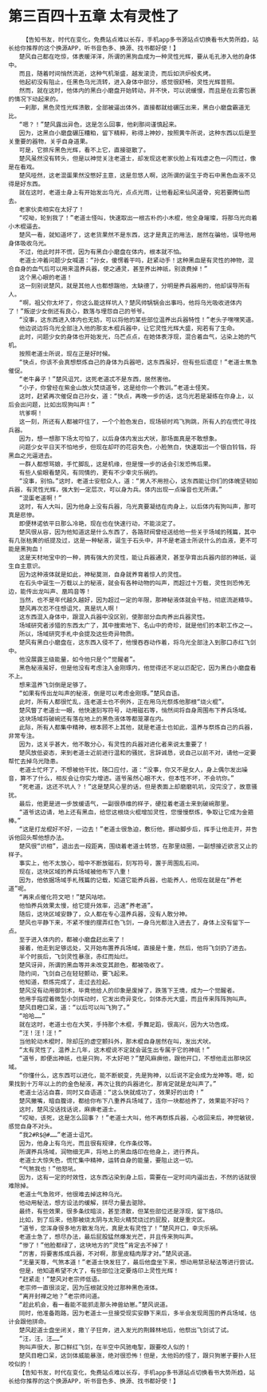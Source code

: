 # 第三百四十五章 太有灵性了
        【告知书友，时代在变化，免费站点难以长存，手机app多书源站点切换看书大势所趋，站长给你推荐的这个换源APP，听书音色多、换源、找书都好使！】
       楚风自己都在吃惊，体表暖洋洋，所谓的黑狗血成为一种灵性光辉，要从毛孔渗入他的身体中。
       而且，随着时间悄然流逝，这种气机渐盛，越发滚烫，而后如洪炉般炙烤。
       他起初没有阻止，任黑色乌光流转，进入身体中部分，感觉很舒畅，灵性光辉普照。
       然而，就在这时，他体内的黑白小磨盘开始转动，并不快，可以说缓慢，而且是在云雾包裹的情况下动起来的。
       一刹那，黑色灵性光辉溃散，全部被逼出体外，直接都就给碾压出来，黑白小磨盘霸道无比。
       “嗯？！”楚风露出异色，这是怎么回事，他刹那间谨慎起来。
       因为，这黑白小磨盘碾压糟粕，留下精粹，称得上神妙，按照黄牛所说，这种东西以后是至关重要的器物，关乎自身道果。
       可是，它排斥黑色光辉，看不上它，直接驱散了。
       楚风虽然没有转头，但是以神觉关注老道士，却发现这老家伙脸上有戏虐之色一闪而过，像是在看戏。
       楚风哑然，这老混蛋果然没憋好主意，这是忽悠人啊，这所谓的诞生于奇石中黑色血液不见得是好东西。
       就在这时，老道士身上有开始发出乌光，点点光雨，让他看起来仙风道骨，宛若要腾仙而去。
       老家伙卖相实在太好了！
       “哎呦，轮到我了！”老道士怪叫，快速取出一根古朴的小木棍，他全身璀璨，将那乌光向着小木棍逼去。
       楚风一看，就知道坏了，这老货果然不是东西，这才是真正的用法，居然在骗他，误导他用身体吸收乌光。
       不过，他此时并不慌，因为有黑白小磨盘在体内，根本就不怕。
       老道士冲着问题少女喊道：“孙女，傻愣着干吗，赶紧动手！这种黑血是有灵性的神物，混合自身的血气后可以用来温养兵器，使之通灵，甚至养出神祇，别浪费掉！”
       这个黑心眼的老道！
       这一刻别说楚风，就是其他人也都想踹他，太缺德了，分明是养兵器用的，他却误导所有人。
       “啊，祖父你太坏了，你这么能这样坑人？楚风帅锅锅会出事吗，他将乌光吸收进体内了！”叛逆少女倒还有良心，数落与埋怨自己的爷爷。
       “没事，这东西进入体内也无妨，可以将他的某些部位温养出兵器特性！”老头子嘿嘿笑道。
       他边说边将乌光全部注入他的那支木棍兵器中，让它灵性光辉大盛，宛若有了生命。
       此时，问题少女的身体也开始发光，乌芒点点，在她体表浮现，混合着血气，沾染上她的气机。
       按照老道士所说，现在正是好时候。
       “快点，你该不会真想祭炼自己的身体为兵器吧，这东西虽好，但有些后遗症！”老道士焦急催促。
       “老牛鼻子！”楚风诅咒，这死老道忒不是东西，居然害他。
       “小子，你曾经在紫金山放火焚烧道爷，这是给你一个教训。”老道士怪笑。
       这时，赶紧再次催促自己孙女，道：“快点，再晚一步的话，这乌光若是凝练在你身上，以后会出问题，比如出现狗叫声！”
       坑爹啊！
       这一刻，所还有人都被吓住了，一个个脸色发白，现场顿时鸡飞狗跳，所有人的在慌忙寻找兵器。
       因为，想一想那下场太可怕了，以后身体内发出犬吠，那场面真是不敢想象。
       问题少女平日天不怕地步，但现在却吓的花容失色，小脸煞白，快速取出一个银白铃铛，将黑血之光逼进去。
       一群人都想骂娘，手忙脚乱，这是机缘，但是慢一步的话会引发恐怖后果。
       有些人偷眼看楚风，有同情的，更有不少幸灾乐祸的。
       “没事，别怕。”这时，老道士安慰众人，道：“男人不用担心，这东西能让你们的体魄坚韧如兵器，有灵性光辉，强大到一定层次，可以身为兵。体内出现一点噪音也无所谓。”
       “混蛋老道啊！”
       这时，有人大叫，因为他身上没有兵器，乌光真要凝结在肉身上，以后体内有狗叫声，那可真是悲惨。
       即便林诺依平日那么冷艳，现在也在快速行动，不能淡定了。
       楚风很从容，因为他知道这是什么东西了，各路财阀曾经送给他一些关于场域的残篇，其中有几张枯黄的纸提及过，这是一种秘液，诞生于石头中，并不是老道士所说什么的血液，更不可能是黑狗血！
       这是天材地宝中的一种，拥有强大的灵性，能让兵器通灵，甚至孕育出兵器内部的神祇，诞生自主意识。
       因为这种液体就是如此，神秘莫测，自身就养育着惊人的灵性。
       在石头中诞生一万载以上的秘液，就会有各种动物的叫声，而超过十万载，灵性则恐怖无边，能传出龙叫声、凰鸣音等！
       当然，也不是年代越久越好，因为超过一定的年限，那神秘液体就会干枯，彻底流逝精华。
       楚风再次忍不住想诅咒，真是坑人啊！
       这东西混入身体中，跟混入兵器中没区别，使那部分血肉养出兵器灵性。
       场域研究者涉猎的东西太广了，其中搜索地下、名山中的奇珍，就是他们的本职工作之一。
       所以，场域研究手札中会提及这些奇异物质。
       楚风有黑白小磨盘在，这东西入侵不了，他慢吞吞动作着，将乌光全部注入到那口赤红飞剑中。
       他没展露王级能量，如今他只是个“觉醒者”。
       黑色秘液虽好，但是他没有考虑注入金刚琢内，他觉得还不足以匹配它，因为黑白小磨盘看不上。
       想来温养飞剑倒是足够了。
       “如果有传出龙叫声的秘液，倒是可以考虑金刚琢。”楚风自语。
       此时，所有人都很忙乱，连老道士也不例外，正在用乌光祭炼他那根“烧火棍”。
       楚风瞥了老道士一眼，他快速刻写符号，动用磁石等，悄然间将自身周围布下养兵场域。
       这块场域将破碗还有落在地上的黑色液体等都笼罩在内。
       此际，所有人都集中精神，根本顾不上其他，就是老道士也如此，温养与祭炼自己的兵器，非常专注。
       因为，这关乎甚大，他不敢分心，有灵性的兵器对进化者来说太重要了！
       楚风放低姿态，来到老道士近前进行温和的骚扰，言辞诚恳，说自己以前不对，请他一定要帮忙去掉乌光隐患。
       老道士忙坏了，不想被他干扰，随口应付，道：“没事，你又不是女人，身上偶尔发出噪音，算不了什么，相反会让你实力增进。道爷虽然心眼不大，但本性不坏，不会坑你。”
       “死老道，这还不坑人？！”这是楚风心里的话，但是表面上却磨磨叽叽，没完没了，故意骚扰。
       最后，他更是进一步放缓语气，一副很恭维的样子，硬拉着老道士来到破碗那里。
       “道爷这边请，地上还有黑血，给您这根烧火棍增加灵性，您慢慢祭炼，争取让它成为金箍棒。”
       “这是打龙棍好不好，一边去！”老道士很急迫，敷衍他，挪动脚步后，挥手让他走开，并告诉他回头帮他想办法。
       楚风很“识相”，退出去一段距离，围绕着老道士转悠，在那里绕圈，一副想接近欲言又止的样子。
       事实上，他不太放心，暗中不断放磁石，刻写符号，置于周围乱石间。
       现在，这块区域的养兵场域被他布下八重！
       因为，他依据场域手札残篇的记载，知道它能养兵器，也能养人，他现在就是在“养老道”呢。
       “再来点催化符文吧！”楚风咕哝。
       他怕养兵效果太慢，给它提升效率，迅速“养老道”。
       随后，这块区域安静了，众人都在专心温养兵器，没有人敢分神。
       楚风也平静下来，不紧不慢的摆弄红色飞剑，一身乌光都注入进去了，身体上没有留下一点。
       至于进入体内的，都被小磨盘赶出来了！
       接着，他走到足够远处，又开始布置养兵场域，直接是十重，然后，他将飞剑扔了进去。
       半个时辰后，飞剑灵性暴涨，赤红而灿烂。
       楚风讶异，所谓的黑血等并未改变其颜色，都被吸收了。
       隐约间，飞剑自己在轻轻颤动，要飞起来。
       他知道，祭炼完成了，走过去捡起。
       楚风没有动用御剑术，毕竟他给人的印象是废掉了，跌落下王境，成为一个觉醒者。
       他用手指捏着微型小剑挥动时，它发出奇异变化，剑体赤光大盛，而且传来阵阵狗叫声。
       楚风目瞪口呆，道：“以后可以叫飞狗了。”
       “哈哈……”
       就在这时，老道士也在大笑，手持那个木棍，手舞足蹈，很高兴，因为大功告成。
       “汪！汪！汪！”
       当他轮动木棍时，除却压的虚空颤抖外，那木棍自身居然在叫，发出犬吠。
       “太有灵性了，温养上几年，这木棍说不定就会诞生出专属于它的神祇！”
       “道爷，即便出神祇，也是只狗，不太好吧？”楚风麻痹他，跟他开口，不想他走出那块区域。
       “你懂什么，这东西可以进化，能不断蜕变，先是狗神，以后说不定会成为龙神等。嗯，如果找到十万年以上的的金色秘液，再次让我的兵器进化，那肯定就是龙叫声了。”
       老道士沾沾自喜，同时又自语道：“这么快就成功了，效果好的出奇！”
       楚风撇嘴，暗自腹诽，都给你布下八重养兵场域了，连你一块都给养了，效果能不好吗？
       这时，楚风没话找话说，麻痹老道士。
       “哎呦，该死，这是怎么回事？！”老道士大叫，他不再祭炼兵器，心收回来后，神觉敏锐，感觉自身不对头。
       “我2#R$@#……”老道士诅咒。
       因为，他身上有乌光，而且很有规律，化作条纹等。
       所谓养兵场域，润物细无声，将地上的黑血烙印在他身上，进行养兵。
       老道士大惊失色，慌忙集中精神，运转自身的能量，要阻止这一切。
       “气煞我也！”他怒吼。
       因为，这有一定的时效性，这东西沾染到身上后，需要在一定时间内逼出去，不然的话就很难除掉。
       老道士气急败坏，他很难去掉这种乌光。
       他动用秘法，想方设法的缓解，拼尽力量去驱除。
       最终，有些效果，很多条纹暗淡，甚至溃散，但某些部位还是浮现，留下烙印。
       比如，到了后来，他那被烧太阴与太阳火精焚烧过的屁股，就是重灾区。
       “道爷，您浑身很多地方散发乌光，真是太有灵性了！”楚风开口，幸灾乐祸。
       老道士急了，想尽办法，最后屁股猛然爆发光芒，并且传来狗叫声。
       “惨了！”他脸都绿了，这块地方的“灵性”肯定去不掉了！
       “厉害，将要害炼成兵器，不对啊，那里皮糙肉厚才对。”楚风说道。
       “无量天尊，气煞本道！”老道士快发狂了，最后他盘坐下来，想动用禁忌秘法等进行尝试。
       但是，他知道希望不大了，有些部位注定要烙印上灵性光辉！
       “赶紧走！”楚风对老宗师低语。
       老宗师一直很淡定，因为压根就没抢过那种黑色液体。
       “离开封禅之地？”老宗师问道。
       “趁此机会，看一看能不能抓走那头神兽幼崽。”楚风说道。
       同时，他准备跑路，因为老道士一旦接受现实安静下来后，多半会发现周围的养兵场域，估计会跟他拼命。
       楚风趁道士盘坐闭关，撒丫子狂奔，进入发光的荆棘林地后，他祭出飞剑试了试。
       “汪，汪，汪……”
       狗叫声很大，那口鲜红飞剑，在半空中风驰电掣，跟要咬人似的！
       楚风目瞪口呆，这剑体威能暴涨，绝对很恐怖！但是，太他妈的怪了，跟只狗崽子要扑人狂咬似的！
       【告知书友，时代在变化，免费站点难以长存，手机app多书源站点切换看书大势所趋，站长给你推荐的这个换源APP，听书音色多、换源、找书都好使！】